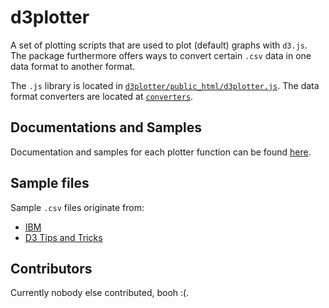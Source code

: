 # d3plotter

A set of plotting scripts that are used to plot (default) graphs with `d3.js`. The package furthermore offers ways to convert certain `.csv` data in one data format to another format.

The `.js` library is located in [`d3plotter/public_html/d3plotter.js`](https://github.com/KommuSoft/d3plotter/blob/master/d3plotter/public_html/d3plotter.js). The data format converters are located at [`converters`](https://github.com/KommuSoft/d3plotter/blob/master/converters).

## Documentations and Samples

Documentation and samples for each plotter function can be found [here](https://github.com/KommuSoft/d3plotter/blob/master/d3plotter/public_html/samples.md).

## Sample files

Sample `.csv` files originate from:

 - [IBM](http://www-01.ibm.com/support/knowledgecenter/SVU13_7.2.1/com.ibm.ismsaas.doc/import/r_sample_csv_files.html)
 - [D3 Tips and Tricks](https://leanpub.com/D3-Tips-and-Tricks)

## Contributors

Currently nobody else contributed, booh :(.